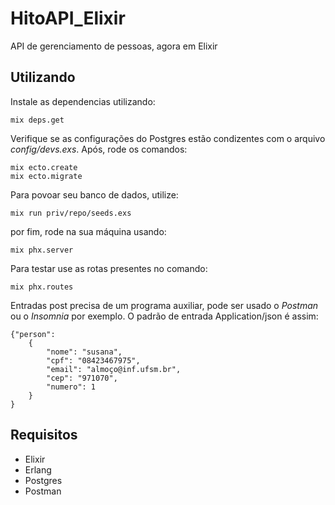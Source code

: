 # HitoAPI_Elixir
API de gerenciamento de pessoas, agora em Elixir

## Utilizando

Instale as dependencias utilizando:
```
mix deps.get
```
Verifique se as configurações do Postgres estão condizentes com o arquivo *config/devs.exs*.
Após, rode os comandos:
```
mix ecto.create
mix ecto.migrate
```
Para povoar seu banco de dados, utilize:
```
mix run priv/repo/seeds.exs
```

por fim, rode na sua máquina usando:

```
mix phx.server
```

Para testar use as rotas presentes no comando:
```
mix phx.routes
```

Entradas post precisa de um programa auxiliar, pode ser usado o *Postman* ou o *Insomnia* por exemplo. O padrão de entrada Application/json é assim:
```
{"person":
	{
	    "nome": "susana",
	    "cpf": "08423467975",
	    "email": "almoço@inf.ufsm.br",
	    "cep": "971070",
	    "numero": 1
	}
}
```

## Requisitos

* Elixir
* Erlang
* Postgres
* Postman
